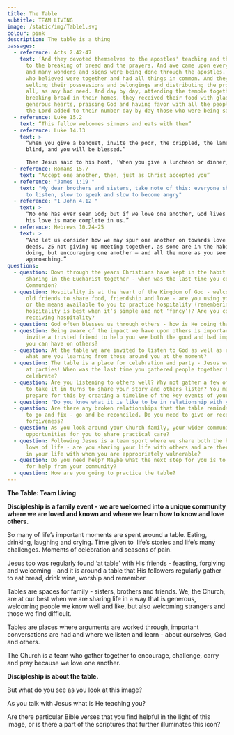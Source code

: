 ```yaml
---
title: The Table
subtitle: TEAM LIVING
image: /static/img/Table1.svg
colour: pink
description: The table is a thing
passages:
  - reference: Acts 2.42-47
    text: ‘And they devoted themselves to the apostles' teaching and the fellowship,
      to the breaking of bread and the prayers. And awe came upon every soul,
      and many wonders and signs were being done through the apostles. And all
      who believed were together and had all things in common. And they were
      selling their possessions and belongings and distributing the proceeds to
      all, as any had need. And day by day, attending the temple together and
      breaking bread in their homes, they received their food with glad and
      generous hearts, praising God and having favor with all the people. And
      the Lord added to their number day by day those who were being saved.’
  - reference: Luke 15.2
    text: “This fellow welcomes sinners and eats with them”
  - reference: Luke 14.13
    text: >
      “when you give a banquet, invite the poor, the crippled, the lame, the
      blind, and you will be blessed.”

      Then Jesus said to his host, ‘When you give a luncheon or dinner, do not invite your friends, your brothers or sisters, your relatives, or your rich neighbours; if you do, they may invite you back and so you will be repaid. But when you give a banquet, invite the poor, the crippled, the lame, the blind, and you will be blessed. Although they cannot repay you, you will be repaid at the resurrection of the righteous.’
  - reference: Romans 15.7
    text: “Accept one another, then, just as Christ accepted you”
  - reference: "James 1:19 "
    text: "My dear brothers and sisters, take note of this: everyone should be quick
      to listen, slow to speak and slow to become angry"
  - reference: "1 John 4.12 "
    text: >
      “No one has ever seen God; but if we love one another, God lives in us and
      his love is made complete in us.”
  - reference: Hebrews 10.24-25
    text: >
      “And let us consider how we may spur one another on towards love and good
      deeds, 25 not giving up meeting together, as some are in the habit of
      doing, but encouraging one another – and all the more as you see the Day
      approaching.”
questions:
  - question: Down through the years Christians have kept in the habit of regularly
      sharing in the Eucharist together - when was the last time you celebrated
      Communion?
  - question: Hospitality is at the heart of the Kingdom of God - welcoming new and
      old friends to share food, friendship and love - are you using your home
      or the means available to you to practice hospitality (remembering that
      hospitality is best when it’s simple and not ‘fancy’)? Are you comfortable
      receiving hospitality?
  - question: God often blesses us through others - how is He doing that at the moment?
  - question: Being aware of the impact we have upon others is important - why not
      invite a trusted friend to help you see both the good and bad impact that
      you can have on others?
  - question: At the table we are invited to listen to God as well as each other -
      what are you learning from those around you at the moment?
  - question: The table is a place for celebration and party - Jesus was often found
      at parties! When was the last time you gathered people together to
      celebrate?
  - question: Are you listening to others well? Why not gather a few of you together
      to take it in turns to share your story and others listen? You may want to
      prepare for this by creating a timeline of the key events of your life?
  - question: "Do you know what it is like to be in relationship with you? "
  - question: Are there any broken relationships that the table reminds you you need
      to go and fix - go and be reconciled. Do you need to give or receive
      forgiveness?
  - question: As you look around your Church family, your wider community are there
      opportunities for you to share practical care?
  - question: Following Jesus is a team sport where we share both the highs and the
      lows of life - are you sharing your life with others and are there people
      in your life with whom you are appropriately vulnerable?
  - question: Do you need help? Maybe what the next step for you is to go and ask
      for help from your community?
  - question: How are you going to practice the table?
---
```

**The Table: Team Living**

**Discipleship is a family event - we are welcomed into a unique community where we are loved and known and where we learn how to know and love others.** 

So many of life’s important moments are spent around a table. Eating, drinking, laughing and crying. Time given to  life’s stories and life’s many challenges. Moments of celebration and seasons of pain.

Jesus too was regularly found ‘at table’ with His friends - feasting, forgiving and welcoming - and it is around a table that His followers regularly gather to eat bread, drink wine, worship and remember.

Tables are spaces for family - sisters, brothers and friends. We, the Church, are at our best when we are sharing life in a way that is generous, welcoming people we know well and like, but also welcoming strangers and those we find difficult. 

Tables are places where arguments are worked through, important conversations are had and where we listen and learn - about ourselves, God and others. 

The Church is a team who gather together to encourage, challenge, carry and pray because we love one another. 

**Discipleship is about the table.**

But what do you see as you look at this image? 

As you talk with Jesus what is He teaching you?

Are there particular Bible verses that you find helpful in the light of this image, or is there a part of the scriptures that further illuminates this icon?
